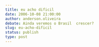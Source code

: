 ```yaml
---
title: eu acho dificil
date: 2006-10-08 21:00:00
author: anderson.oliveira
debate: Ainda veremos o Brasil  crescer?
slug: eu-acho-dificil
status: publish 
type: post
---
```


  

